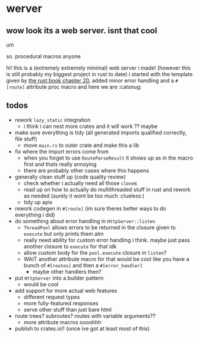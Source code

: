 # werver

## wow look its a web server. isnt that cool

um

so. procedural macros anyone

hi! this is a (extremely extremely minimal) web server i made! (however this is still probably my biggest project in rust to date)
i started with the template given by [the rust book chapter 20](https://doc.rust-lang.org/stable/book/ch20-00-final-project-a-web-server.html), added minor error handling and a `#[route]` attribute proc macro and here we are :catsnug:

## todos

- rework `lazy_static` integration
  - i think i can nest more crates and it will work ?? maybe
- make sure everything is tidy (all generated imports qualified correctly, file stuff)
  - move `main.rs` to outer crate and make this a lib
- fix where the import errors come from
  - when you forget to use `RouteParseResult` it shows up as in the macro first and thats really annoying
  - there are probably other cases where this happens
- generally clean stuff up (code quality review)
  - check whether i actually need all those `clone`s
  - read up on how to actually do multithreaded stuff in rust and rework as needed (surely it wont be too much :clueless:)
  - tidy up apis
- rework codegen in `#[route]` (im sure theres better ways to do everything i did)
- do something about error handling in `HttpServer::listen`
  - `ThreadPool` allows errors to be returned in the closure given to `execute` but only prints them atm
  - really need ability for custom error handling i think. maybe just pass another closure to `execute` for that idk
  - allow custom body for the `pool.execute` closure in `listen`?
  - WAIT another attribute macro for that would be cool like you have a bunch of `#[routes]` and then a `#[error_handler]`
    - maybe other handlers then?
- put `HttpServer` into a builder pattern
  - would be cool
- add support for more actual web features
  - different request types
  - more fully-featured responses
  - serve other stuff than just bare html
- route trees? subroutes? routes with variable arguments??
  - more attribute macros oooohhh
- publish to crates.io!! (once ive got at least most of this)
